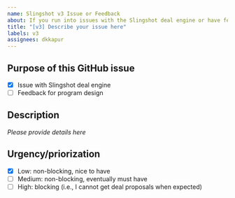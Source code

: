 ```yaml
---
name: Slingshot v3 Issue or Feedback
about: If you run into issues with the Slingshot deal engine or have feedback for the v3 process
title: "[v3] Describe your issue here"
labels: v3
assignees: dkkapur
---
```


## Purpose of this GitHub issue
* [x] Issue with Slingshot deal engine
* [ ] Feedback for program design

## Description 
_Please provide details here_

## Urgency/priorization 
* [x] Low: non-blocking, nice to have
* [ ] Medium: non-blocking, eventually must have
* [ ] High: blocking (i.e., I cannot get deal proposals when expected)
